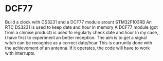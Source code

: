 # DCF77
Build a clock with DS3231 and a DCF77 module arount STM32F103RB
An RTC DS3231 is used to keep date and hour in memory
A DCF77 module (got from a chinise product) is used to regularly check date and hour
In my case, i have first to experiment an better reception. The aim is to get a signal witch can be recognise as a correct date/hour
This is curruntly done with the achievement of an antenna.
If it operates, the code will have to work with interrupts.
